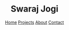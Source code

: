 <html lang="en">

<head>
  <meta charset="UTF-8" />
  <meta name="viewport" content="width=device-width, initial-scale=1.0" />
  <title>Swaraj Jogi | UI/UX Designer</title>

  <!-- Tailwind CSS -->
  <script src="https://cdn.tailwindcss.com"></script>

  <!-- Animate.css -->
  <link rel="stylesheet" href="https://cdnjs.cloudflare.com/ajax/libs/animate.css/4.1.1/animate.min.css" />

  <style>
    /* Creative Hover Animation for Projects */
    .project-card {
      transition: all 0.4s cubic-bezier(0.175, 0.885, 0.32, 1.275);
      position: relative;
      overflow: hidden;
      border-radius: 0.375rem;
    }

    .project-card::before {
      content: '';
      position: absolute;
      top: 0;
      left: 0;
      right: 0;
      bottom: 0;
      border-radius: 0.375rem;
      background: linear-gradient(45deg, rgba(59, 130, 246, 0.3), rgba(147, 51, 234, 0.3));
      opacity: 0;
      transition: opacity 0.4s ease;
      z-index: 1;
    }

    .project-card:hover {
      transform: scale(1.05) rotate(1deg);
      box-shadow: 0 20px 40px rgba(59, 130, 246, 0.3), 0 0 20px rgba(147, 51, 234, 0.2);
    }

    .project-card:hover::before {
      opacity: 1;
    }

    .project-card .project-content {
      position: relative;
      z-index: 2;
    }

    .project-card:hover .project-title {
      color: rgb(140, 158, 148);
      text-shadow: 0 2px 4px rgba(0, 0, 0, 0.3);
    }

    /* Smooth image scaling */
    .project-card img {
      transition: transform 0.4s ease;
    }

    .project-card:hover img {
      transform: scale(1.1);
    }

    /* Additional sparkle effect */
    .project-card::after {
      content: '✦';
      position: absolute;
      top: 10px;
      right: 10px;
      color: white;
      font-size: 1.2rem;
      opacity: 0;
      transform: scale(0) rotate(0deg);
      transition: all 0.4s cubic-bezier(0.175, 0.885, 0.32, 1.275);
      z-index: 3;
    }

    .project-card:hover::after {
      opacity: 1;
      transform: scale(1) rotate(180deg);
    }
  </style>
</head>

<body class="bg-white text-gray-800 font-sans">

  <!-- Navbar -->
  <header class="bg-white shadow-md sticky top-0 z-50 animate__animated animate__fadeInDown">
    <div
      class="max-w-7xl mx-auto px-4 py-4 flex flex-col sm:flex-row justify-between items-center space-y-2 sm:space-y-0">
      <h1 class="text-2xl font-bold">Swaraj Jogi</h1>
      <nav class="flex flex-wrap justify-center gap-4 text-base">
        <a href="#home" class="hover:text-blue-500 transition duration-300">Home</a>
        <a href="#projects" class="hover:text-blue-500 transition duration-300">Projects</a>
        <a href="#about" class="hover:text-blue-500 transition duration-300">About</a>
        <a href="#contact" class="hover:text-blue-500 transition duration-300">Contact</a>
      </nav>
    </div>
  </header>
</html>
